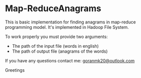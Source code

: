 Map-ReduceAnagrams
==================

This is basic implementation for finding anagrams in map-reduce programming model. It's implemented in Hadoop File System. 

To work properly you must provide two arguments: 
- The path of the input file (words in english)
- The path of output file (anagrams of the words)

            
If you have any questions contact me: goranmk20@outlook.com

Greetings
